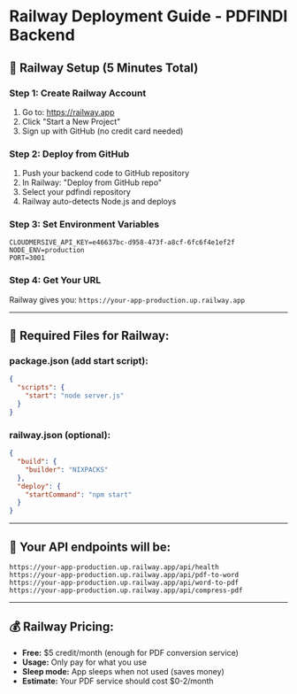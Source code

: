# Railway Deployment Guide - PDFINDI Backend

## 🚀 Railway Setup (5 Minutes Total)

### **Step 1: Create Railway Account**
1. Go to: https://railway.app
2. Click "Start a New Project"
3. Sign up with GitHub (no credit card needed)

### **Step 2: Deploy from GitHub**
1. Push your backend code to GitHub repository
2. In Railway: "Deploy from GitHub repo"
3. Select your pdfindi repository
4. Railway auto-detects Node.js and deploys

### **Step 3: Set Environment Variables**
```
CLOUDMERSIVE_API_KEY=e46637bc-d958-473f-a8cf-6fc6f4e1ef2f
NODE_ENV=production
PORT=3001
```

### **Step 4: Get Your URL**
Railway gives you: `https://your-app-production.up.railway.app`

---

## 📁 **Required Files for Railway:**

### **package.json** (add start script):
```json
{
  "scripts": {
    "start": "node server.js"
  }
}
```

### **railway.json** (optional):
```json
{
  "build": {
    "builder": "NIXPACKS"
  },
  "deploy": {
    "startCommand": "npm start"
  }
}
```

---

## 🎯 **Your API endpoints will be:**
```
https://your-app-production.up.railway.app/api/health
https://your-app-production.up.railway.app/api/pdf-to-word
https://your-app-production.up.railway.app/api/word-to-pdf
https://your-app-production.up.railway.app/api/compress-pdf
```

---

## 💰 **Railway Pricing:**
- **Free:** $5 credit/month (enough for PDF conversion service)
- **Usage:** Only pay for what you use
- **Sleep mode:** App sleeps when not used (saves money)
- **Estimate:** Your PDF service should cost $0-2/month

